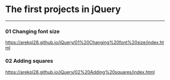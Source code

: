 # The first projects in jQuery
---

### 01 Changing font size
https://arekpl28.github.io/jQuery/01%20Changing%20font%20size/index.html

### 02 Adding squares
https://arekpl28.github.io/jQuery/02%20Adding%20squares/index.html
